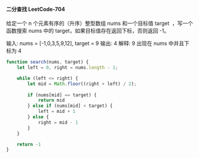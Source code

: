 #### 二分查找 LeetCode-704
给定一个 n 个元素有序的（升序）整型数组 nums 和一个目标值 target  ，写一个函数搜索 nums 中的 target，如果目标值存在返回下标，否则返回 -1。

输入: nums = [-1,0,3,5,9,12], target = 9
输出: 4
解释: 9 出现在 nums 中并且下标为 4

```js
function search(nums, target) {
    let left = 0, right = nums.length - 1;

    while (left <= right) {
        let mid = Math.floor((right + left) / 2);
        
        if (nums[mid] == target) {
            return mid
        } else if (nums[mid] < target) {
            left = mid + 1
        } else {
            right = mid - 1
        }
    }

    return -1
}
```